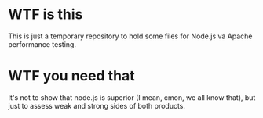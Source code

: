 # WTF is this

This is just a temporary repository to hold some files for Node.js va Apache performance testing.

# WTF you need that

It's not to show that node.js is superior (I mean, cmon, we all know that), but just to assess weak and strong sides of both products.

